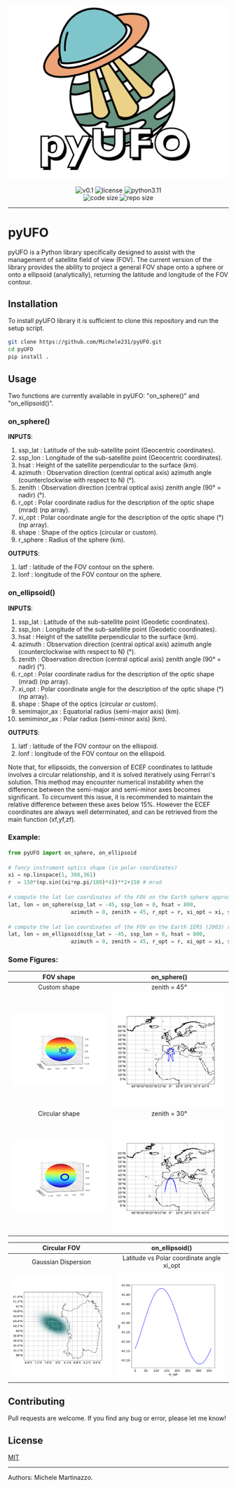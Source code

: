 ![alt text](https://github.com/Michele231/pyUFO/blob/main/figures/logo.png) 

<p align="center">
  <img title="v0.1" alt="v0.1" src="https://img.shields.io/badge/version-v0.1-informational?style=flat-square">
  <img title="MIT License" alt="license" src="https://img.shields.io/badge/license-MIT-informational?style=flat-square">
	<img title="python" alt="python3.11" src="https://img.shields.io/badge/python-3.11-informational?style=flat-square"><br/>
	<img title="Code size" alt="code size" src="https://img.shields.io/github/languages/code-size/Michele231/pyUFO?color=red">
	<img title="Repo size" alt="repo size" src="https://img.shields.io/github/repo-size/Michele231/pyUFO?color=red">
</p>

***

# pyUFO

pyUFO is a Python library specifically designed to assist with the management of satellite field of view (FOV). The current version of the library provides the ability to project a general FOV shape onto a sphere or onto a ellipsoid (analytically), returning the latitude and longitude of the FOV contour. 

## Installation

To install pyUFO library it is sufficient to clone this repository and run the setup script. 

```bash
git clone https://github.com/Michele231/pyUFO.git
cd pyUFO
pip install .
```

## Usage

Two functions are currently available in pyUFO: "on_sphere()" and "on_ellipsoid()".

### on_sphere()

**INPUTS**:
1. ssp_lat  : Latitude of the sub-satellite point (Geocentric coordinates). 
2. ssp_lon  : Longitude of the sub-satellite point (Geocentric coordinates).
3. hsat     : Height of the satellite perpendicular to the surface (km).
4. azimuth  : Observation direction (central optical axis) azimuth angle (counterclockwise with respect to N) (°).
5. zenith   : Observation direction (central optical axis) zenith angle (90° = nadir) (°).
6. r_opt    : Polar coordinate radius for the description of the optic shape (mrad) (np array).
7. xi_opt   : Polar coordinate angle for the description of the optic shape (°) (np array).
8. shape    : Shape of the optics (circular or custom).
9. r_sphere : Radius of the sphere (km).

**OUTPUTS**:
1. latf  : latitude of the FOV contour on the sphere.
2. lonf  : longitude of the FOV contour on the sphere.

### on_ellipsoid()

**INPUTS**:
1. ssp_lat      : Latitude of the sub-satellite point (Geodetic coordinates). 
2. ssp_lon      : Longitude of the sub-satellite point (Geodetic coordinates).
3. hsat         : Height of the satellite perpendicular to the surface (km).
4. azimuth      : Observation direction (central optical axis) azimuth angle (counterclockwise with respect to N) (°).
5. zenith       : Observation direction (central optical axis) zenith angle (90° = nadir) (°).
6. r_opt        : Polar coordinate radius for the description of the optic shape (mrad) (np array).
7. xi_opt       : Polar coordinate angle for the description of the optic shape (°) (np array).
8. shape        : Shape of the optics (circular or custom).
9. semimajor_ax : Equatorial radius (semi-major axis) (km).
10. semiminor_ax : Polar radius (semi-minor axis) (km).

**OUTPUTS**:
1. latf  : latitude of the FOV contour on the ellispoid.
2. lonf  : longitude of the FOV contour on the ellispoid.

Note that, for ellipsoids, the conversion of ECEF coordinates to latitude involves a circular relationship, and it is solved iteratively using Ferrari's solution. This method may encounter numerical instability when the difference between the semi-major and semi-minor axes becomes significant. To circumvent this issue, it is recommended to maintain the relative difference between these axes below 15%. However the ECEF coordinates are always well determinated, and can be retrieved from the main function (xf,yf,zf).

### Example:

```python
from pyUFO import on_sphere, on_ellipsoid

# fancy instrument optics shape (in polar coordinates)
xi = np.linspace(1, 360,361)
r  = 150*(np.sin((xi*np.pi/180)*4))**2+150 # mrad

# compute the lat lon coordinates of the FOV on the Earth sphere approximation
lat, lon = on_sphere(ssp_lat = -45, ssp_lon = 0, hsat = 800, 
                    azimuth = 0, zenith = 45, r_opt = r, xi_opt = xi, shape='custom')

# compute the lat lon coordinates of the FOV on the Earth IERS (2003) reference ellipsoid
lat, lon = on_ellipsoid(ssp_lat = -45, ssp_lon = 0, hsat = 800, 
                    azimuth = 0, zenith = 45, r_opt = r, xi_opt = xi, shape='custom')
```

### Some Figures:

FOV shape             |  on_sphere()
:-------------------------:|:-------------------------:
Custom shape | zenith = 45°
![alt text](https://github.com/Michele231/pyUFO/blob/main/figures/fov_geometry_custom.png)  |  ![alt text](https://github.com/Michele231/pyUFO/blob/main/figures/45d_obs_custom.png)
Circular shape | zenith = 30°
![alt text](https://github.com/Michele231/pyUFO/blob/main/figures/fov_geometry.png "Circular shape")  |  ![alt text](https://github.com/Michele231/pyUFO/blob/main/figures/30d_obs1.png "theta0 = 30°")

Circular FOV          |  on_ellipsoid()
:-------------------------:|:-------------------------:
Gaussian Dispersion | Latitude vs Polar coordinate angle xi_opt
![alt text](https://github.com/Michele231/pyUFO/blob/main/figures/gaussian_dispersion.png)  |  ![alt text](https://github.com/Michele231/pyUFO/blob/main/figures/lat_vs_xi.png)




## Contributing

Pull requests are welcome. If you find any bug or error, please let me know!

## License

[MIT](https://choosealicense.com/licenses/mit/)

***

Authors: Michele Martinazzo.
